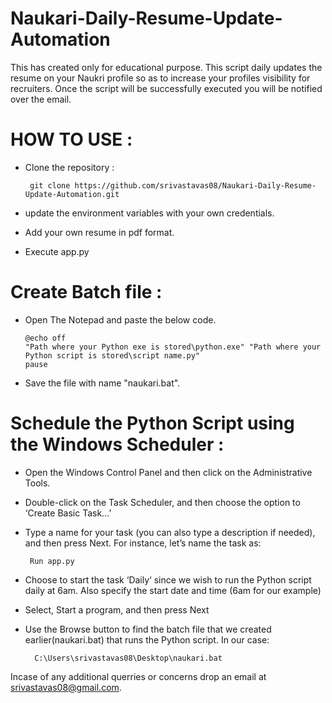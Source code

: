 # Naukari-Daily-Resume-Update-Automation

This has created only for educational purpose.
This script daily updates the resume on your Naukri profile so as to increase your profiles visibility for recruiters. Once the script will be successfully executed you will be notified over the email.

# HOW TO USE :
- Clone the repository :
                
       git clone https://github.com/srivastavas08/Naukari-Daily-Resume-Update-Automation.git
- update the environment variables with your own credentials.
- Add your own resume in pdf format.
- Execute app.py

# Create Batch file :
- Open The Notepad and paste the below code.
    
      @echo off
      "Path where your Python exe is stored\python.exe" "Path where your Python script is stored\script name.py"
      pause
- Save the file with name "naukari.bat".

# Schedule the Python Script using the Windows Scheduler :
- Open the Windows Control Panel and then click on the Administrative Tools.
- Double-click on the Task Scheduler, and then choose the option to ‘Create Basic Task…’
- Type a name for your task (you can also type a description if needed), and then press Next. For instance, let’s name the task as: 

       Run app.py
- Choose to start the task ‘Daily‘ since we wish to run the Python script daily at 6am. Also specify the start date and time (6am for our example)
- Select, Start a program, and then press Next
- Use the Browse button to find the batch file that we created earlier(naukari.bat) that runs the Python script. In our case:
                
        C:\Users\srivastavas08\Desktop\naukari.bat

Incase of any additional querries or concerns drop an email at srivastavas08@gmail.com.
